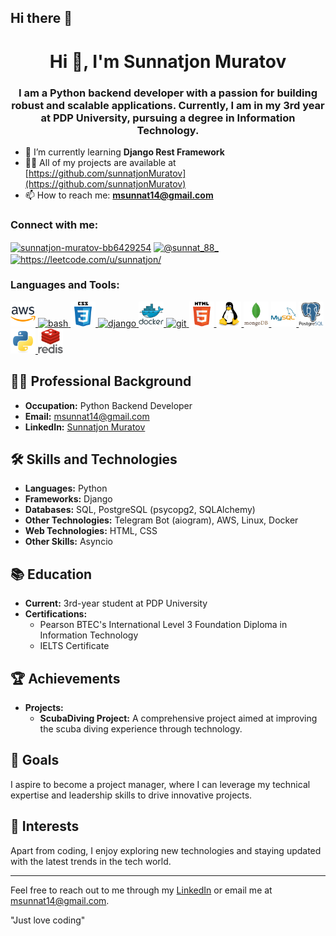 ## Hi there 👋
<h1 align="center">Hi 👋, I'm Sunnatjon Muratov</h1>
<h3 align="center">I am a Python backend developer with a passion for building robust and scalable applications. Currently, I am in my 3rd year at PDP University, pursuing a degree in Information Technology.</h3>

- 🌱 I’m currently learning **Django Rest Framework**
- 👨‍💻 All of my projects are available at [https://github.com/sunnatjonMuratov](https://github.com/sunnatjonMuratov)
- 📫 How to reach me: **msunnat14@gmail.com**

<h3 align="left">Connect with me:</h3>
<p align="left">
<a href="https://linkedin.com/in/sunnatjon-muratov-bb6429254" target="blank"><img align="center" src="https://raw.githubusercontent.com/rahuldkjain/github-profile-readme-generator/master/src/images/icons/Social/linked-in-alt.svg" alt="sunnatjon-muratov-bb6429254" height="30" width="40" /></a>
<a href="https://instagram.com/@sunnat_88_" target="blank"><img align="center" src="https://raw.githubusercontent.com/rahuldkjain/github-profile-readme-generator/master/src/images/icons/Social/instagram.svg" alt="@sunnat_88_" height="30" width="40" /></a>
<a href="https://www.leetcode.com/https://leetcode.com/u/sunnatjon/" target="blank"><img align="center" src="https://raw.githubusercontent.com/rahuldkjain/github-profile-readme-generator/master/src/images/icons/Social/leet-code.svg" alt="https://leetcode.com/u/sunnatjon/" height="30" width="40" /></a>
</p>

<h3 align="left">Languages and Tools:</h3>
<p align="left">
  <a href="https://aws.amazon.com" target="_blank" rel="noreferrer"> <img src="https://raw.githubusercontent.com/devicons/devicon/master/icons/amazonwebservices/amazonwebservices-original-wordmark.svg" alt="aws" width="40" height="40"/> </a> 
  <a href="https://www.gnu.org/software/bash/" target="_blank" rel="noreferrer"> <img src="https://www.vectorlogo.zone/logos/gnu_bash/gnu_bash-icon.svg" alt="bash" width="40" height="40"/> </a> 
  <a href="https://www.w3schools.com/css/" target="_blank" rel="noreferrer"> <img src="https://raw.githubusercontent.com/devicons/devicon/master/icons/css3/css3-original-wordmark.svg" alt="css3" width="40" height="40"/> </a> 
  <a href="https://www.djangoproject.com/" target="_blank" rel="noreferrer"> <img src="https://cdn.worldvectorlogo.com/logos/django.svg" alt="django" width="40" height="40"/> </a> 
  <a href="https://www.docker.com/" target="_blank" rel="noreferrer"> <img src="https://raw.githubusercontent.com/devicons/devicon/master/icons/docker/docker-original-wordmark.svg" alt="docker" width="40" height="40"/> </a> 
  <a href="https://git-scm.com/" target="_blank" rel="noreferrer"> <img src="https://www.vectorlogo.zone/logos/git-scm/git-scm-icon.svg" alt="git" width="40" height="40"/> </a> 
  <a href="https://www.w3.org/html/" target="_blank" rel="noreferrer"> <img src="https://raw.githubusercontent.com/devicons/devicon/master/icons/html5/html5-original-wordmark.svg" alt="html5" width="40" height="40"/> </a> 
  <a href="https://www.linux.org/" target="_blank" rel="noreferrer"> <img src="https://raw.githubusercontent.com/devicons/devicon/master/icons/linux/linux-original.svg" alt="linux" width="40" height="40"/> </a> 
  <a href="https://www.mongodb.com/" target="_blank" rel="noreferrer"> <img src="https://raw.githubusercontent.com/devicons/devicon/master/icons/mongodb/mongodb-original-wordmark.svg" alt="mongodb" width="40" height="40"/> </a> 
  <a href="https://www.mysql.com/" target="_blank" rel="noreferrer"> <img src="https://raw.githubusercontent.com/devicons/devicon/master/icons/mysql/mysql-original-wordmark.svg" alt="mysql" width="40" height="40"/> </a> 
  <a href="https://www.postgresql.org" target="_blank" rel="noreferrer"> <img src="https://raw.githubusercontent.com/devicons/devicon/master/icons/postgresql/postgresql-original-wordmark.svg" alt="postgresql" width="40" height="40"/> </a> 
  <a href="https://www.python.org" target="_blank" rel="noreferrer"> <img src="https://raw.githubusercontent.com/devicons/devicon/master/icons/python/python-original.svg" alt="python" width="40" height="40"/> </a> 
  <a href="https://redis.io" target="_blank" rel="noreferrer"> <img src="https://raw.githubusercontent.com/devicons/devicon/master/icons/redis/redis-original-wordmark.svg" alt="redis" width="40" height="40"/> </a> 
</p>

## 👨‍💻 Professional Background

- **Occupation:** Python Backend Developer
- **Email:** msunnat14@gmail.com
- **LinkedIn:** [Sunnatjon Muratov](https://www.linkedin.com/in/sunnatjon-muratov-bb6429254/)

## 🛠️ Skills and Technologies

- **Languages:** Python
- **Frameworks:** Django
- **Databases:** SQL, PostgreSQL (psycopg2, SQLAlchemy)
- **Other Technologies:** Telegram Bot (aiogram), AWS, Linux, Docker
- **Web Technologies:** HTML, CSS
- **Other Skills:** Asyncio

## 📚 Education

- **Current:** 3rd-year student at PDP University
- **Certifications:**
  - Pearson BTEC's International Level 3 Foundation Diploma in Information Technology
  - IELTS Certificate

## 🏆 Achievements

- **Projects:** 
  - **ScubaDiving Project:** A comprehensive project aimed at improving the scuba diving experience through technology.

## 🎯 Goals

I aspire to become a project manager, where I can leverage my technical expertise and leadership skills to drive innovative projects.

## 🎨 Interests

Apart from coding, I enjoy exploring new technologies and staying updated with the latest trends in the tech world.

---

Feel free to reach out to me through my [LinkedIn](https://www.linkedin.com/in/sunnatjon-muratov-bb6429254/) or email me at msunnat14@gmail.com.

"Just love coding"

